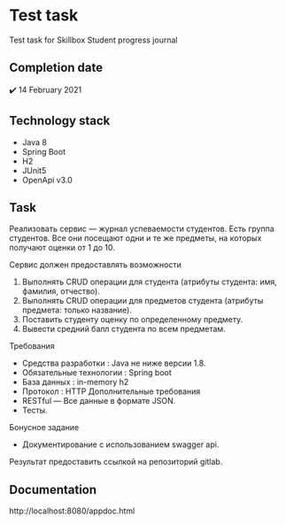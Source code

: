 # Test task
Test task for Skillbox
Student progress journal

## Completion date 
:heavy_check_mark: 14 February 2021

## Technology stack
- Java 8
- Spring Boot
- H2
- JUnit5
- OpenApi v3.0

## Task

Реализовать сервис — журнал успеваемости студентов. Есть группа студентов.
Все они посещают одни и те же предметы, на которых получают оценки от 1 до 10.

Сервис должен предоставлять возможности
1. Выполнять CRUD операции для студента (атрибуты студента: имя,
фамилия, отчество).
2. Выполнять CRUD операции для предметов студента (атрибуты
предмета: только название).
3. Поставить студенту оценку по определенному предмету.
4. Вывести средний балл студента по всем предметам.

Требования
- Средства разработки : Java не ниже версии 1.8.
- Обязательные технологии : Spring boot
- База данных : in-memory h2
- Протокол : HTTP
Дополнительные требования
- RESTful — Все данные в формате JSON.
- Тесты.

Бонусное задание
- Документирование с использованием swagger api.

Результат предоставить ссылкой на репозиторий gitlab.

## Documentation
http://localhost:8080/appdoc.html
